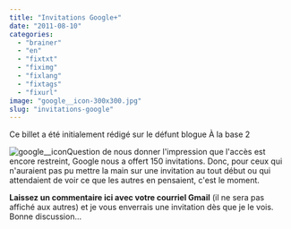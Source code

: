 ```yaml
---
title: "Invitations Google+"
date: "2011-08-10"
categories: 
  - "brainer"
  - "en"
  - "fixtxt"
  - "fiximg"
  - "fixlang"
  - "fixtags"
  - "fixurl"
image: "google__icon-300x300.jpg"
slug: "invitations-google"
---
```


Ce billet a été initialement rédigé sur le défunt blogue À la base 2

![](images/google__icon-300x300.jpg "google__icon")Question de nous donner l'impression que l'accès est encore restreint, Google nous a offert 150 invitations. Donc, pour ceux qui n'auraient pas pu mettre la main sur une invitation au tout début ou qui attendaient de voir ce que les autres en pensaient, c'est le moment.

**Laissez un commentaire ici avec votre courriel Gmail** (il ne sera pas affiché aux autres) et je vous enverrais une invitation dès que je le vois. Bonne discussion...
